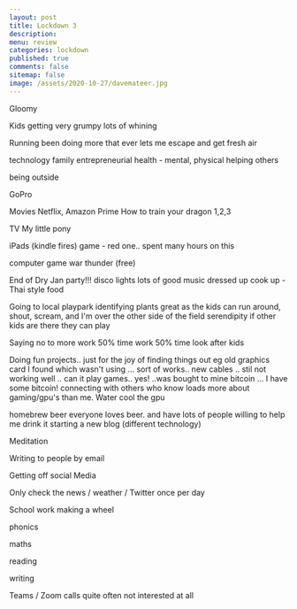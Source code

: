 ```yaml
---
layout: post
title: Lockdown 3 
description: 
menu: review
categories: lockdown
published: true 
comments: false     
sitemap: false
image: /assets/2020-10-27/davemateer.jpg
---
```


<!-- [![alt text](/assets/2020-10-12/db.jpg "Db from Caspar Camille Rubin on Unsplash")](https://unsplash.com/@casparrubin) -->

Gloomy

Kids getting very grumpy
  lots of whining

Running
  been doing more that ever
  lets me escape and get fresh air

technology
family
entrepreneurial
health - mental, physical
helping others

being outside


GoPro

Movies
  Netflix, Amazon Prime
  How to train your dragon 1,2,3

TV
 My little pony

iPads (kindle fires)
  game - red one.. spent many hours on this

computer game
  war thunder (free)

End of Dry Jan
  party!!!
  disco lights
  lots of good music
  dressed up
  cook up - Thai style food

Going to local playpark
  identifying plants
  great as the kids can run around, shout, scream, and I'm over the other side of the field
 serendipity if other kids are there they can play
  
Saying no to more work
 50% time work
 50% time look after kids

Doing fun projects.. just for the joy of finding things out
  eg old graphics card I found which wasn't using
   ... sort of works.. new cables
    .. stil not working well
    .. can it play games.. yes!
    ..was bought to mine bitcoin
    ... I have some bitcoin!
    connecting with others who know loads more about gaming/gpu's than me. Water cool the gpu

homebrew beer
 everyone loves beer.
 and have lots of people willing to help me drink it
 starting a new blog (different technology)

Meditation

Writing to people
  by email

Getting off social Media

Only check the news / weather / Twitter once per day


School work
 making a wheel

phonics

maths

reading

writing


 
Teams / Zoom calls
  quite often not interested at all
